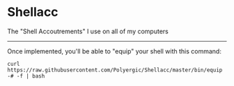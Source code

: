 # Shellacc
The "Shell  Accoutrements" I use on all of my computers

---

Once implemented, you'll be able to "equip" your shell with this command:

    curl https://raw.githubusercontent.com/Polyergic/Shellacc/master/bin/equip -# -f | bash

